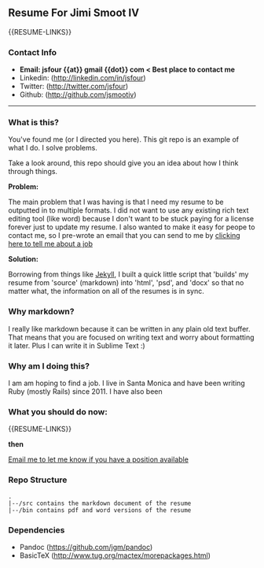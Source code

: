 ## Resume For Jimi Smoot IV
{{RESUME-LINKS}}

### Contact Info
- **Email: jsfour {{at}} gmail {{dot}} com < Best place to contact me**
- Linkedin: (http://linkedin.com/in/jsfour)
- Twitter: (http://twitter.com/jsfour)
- Github: (http://github.com/jsmootiv)
---

### What is this?

You've found me (or I directed you here). This git repo is an example of what I do. I solve problems. 

Take a look around, this repo should give you an idea about how I think through things.

**Problem:**

The main problem that I was having is that I need my resume to be outputted in to multiple formats. I did not want to use any existing rich text editing tool (like word) because I don't want to be stuck paying for a license forever just to update my resume. I also wanted to make it easy for peope to contact me, so I pre-wrote an email that you can send to me by [clicking here to tell me about a job]({{EMAIL-LINK}})

**Solution:**

Borrowing from things like [Jekyll](http://jekyllrb.com), I built a quick little script that 'builds' my resume from 'source' (markdown) into 'html', 'psd', and 'docx' so that no matter what, the information on all of the resumes is in sync.

### Why markdown?
I really like markdown because it can be written in any plain old text buffer. That means that you are focused on writing text and worry about formatting it later. Plus I can write it in Sublime Text :)

### Why am I doing this?
I am am hoping to find a job. I live in Santa Monica and have been writing Ruby (mostly Rails) since 2011. I have also been 


### What you should do now:
{{RESUME-LINKS}}

**then**

[Email me to let me know if you have a position available]({{EMAIL-LINK}})


### Repo Structure
```
.
|--/src contains the markdown document of the resume
|--/bin contains pdf and word versions of the resume
```

### Dependencies
- Pandoc (https://github.com/jgm/pandoc)
- BasicTeX (http://www.tug.org/mactex/morepackages.html)